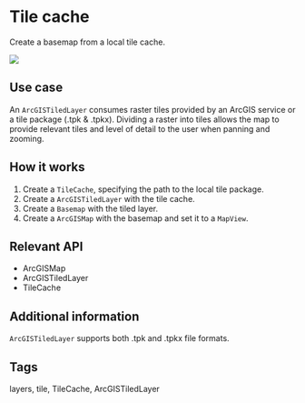 <h1>Tile cache</h1>

<p>Create a basemap from a local tile cache.</p>

<p><img src="TileCache.png"/></p>

<h2>Use case</h2>

<p>An <code>ArcGISTiledLayer</code> consumes raster tiles provided by an ArcGIS service or a tile package (.tpk & .tpkx). Dividing a raster into tiles allows the map to provide relevant tiles and level of detail to the user when panning and zooming.</p>

<h2>How it works</h2>

<ol>
  <li>Create a <code>TileCache</code>, specifying the path to the local tile package.</li>
  <li>Create a <code>ArcGISTiledLayer</code> with the tile cache.</li>
  <li>Create a <code>Basemap</code> with the tiled layer.</li>
  <li>Create a <code>ArcGISMap</code> with the basemap and set it to a <code>MapView</code>.</li>
</ol>

<h2>Relevant API</h2>

<ul>
  <li>ArcGISMap</li>
  <li>ArcGISTiledLayer</li>
  <li>TileCache</li>
</ul>

<h2>Additional information</h2>

<p><code>ArcGISTiledLayer</code> supports both .tpk and .tpkx file formats.</p>

<h2>Tags</h2>

<p>layers, tile, TileCache, ArcGISTiledLayer</p>

